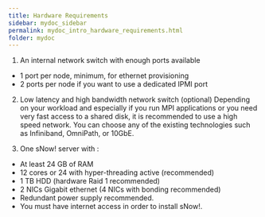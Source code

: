 ```yaml
---
title: Hardware Requirements
sidebar: mydoc_sidebar
permalink: mydoc_intro_hardware_requirements.html
folder: mydoc
---
```



1. An internal network switch with enough ports available
* 1 port per node, minimum, for ethernet provisioning
* 2 ports per node if you want to use a dedicated IPMI port

2. Low latency and high bandwidth network switch (optional)
Depending on your workload and especially if you run MPI applications or you need very fast access to a shared disk, it is recommended to use a high speed network. You can choose any of the existing technologies such as Infiniband, OmniPath, or 10GbE.

3. One sNow! server with :
* At least 24 GB of RAM
* 12 cores or 24 with hyper-threading active (recommended)
* 1 TB HDD (hardware Raid 1 recommended)
* 2 NICs Gigabit ethernet (4 NICs with bonding recommended)
* Redundant power supply recommended.
* You must have internet access in order to install sNow!.

